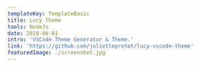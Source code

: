 ```yaml
---
templateKey: TemplateBasic
title: Lucy Theme
tools: NodeJs
date: 2018-06-01
intro: 'VSCode Theme Generator & Theme.'
link: 'https://github.com/juliettepretot/lucy-vscode-theme'
featuredImage: ./screenshot.jpg
---
```

